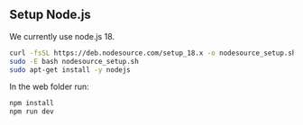 ## Setup Node.js
We currently use node.js 18.
```bash
curl -fsSL https://deb.nodesource.com/setup_18.x -o nodesource_setup.sh
sudo -E bash nodesource_setup.sh
sudo apt-get install -y nodejs
```

In the web folder run:
```bash
npm install
npm run dev
```